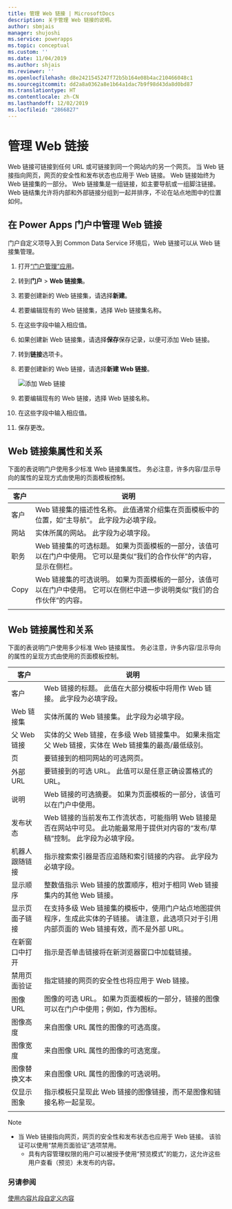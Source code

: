 ```yaml
---
title: 管理 Web 链接 | MicrosoftDocs
description: 关于管理 Web 链接的说明。
author: sbmjais
manager: shujoshi
ms.service: powerapps
ms.topic: conceptual
ms.custom: ''
ms.date: 11/04/2019
ms.author: shjais
ms.reviewer: ''
ms.openlocfilehash: d8e2421545247f72b5b164e08b4ac210466048c1
ms.sourcegitcommit: dd2a8a0362a8e1b64a1dac7b9f98d43da8d0bd87
ms.translationtype: HT
ms.contentlocale: zh-CN
ms.lasthandoff: 12/02/2019
ms.locfileid: "2866827"
---
```

# <a name="manage-web-links"></a>管理 Web 链接

Web 链接可链接到任何 URL 或可链接到同一个网站内的另一个网页。 当 Web 链接指向网页，网页的安全性和发布状态也应用于 Web 链接。 Web 链接始终为 Web 链接集的一部分。 Web 链接集是一组链接，如主要导航或一组脚注链接。 Web 链结集允许将内部和外部链接分组到一起并排序，不论在站点地图中的位置如何。

## <a name="manage-web-links-in-power-apps-portals"></a>在 Power Apps 门户中管理 Web 链接

门户自定义项导入到 Common Data Service 环境后，Web 链接可以从 Web 链接集管理。

1. 打开[“门户管理”应用](configure-portal.md)。

2. 转到**门户** > **Web 链接集**。

3. 若要创建新的 Web 链接集，请选择**新建**。

4. 若要编辑现有的 Web 链接集，选择 Web 链接集名称。

5. 在这些字段中输入相应值。

6. 如果创建新 Web 链接集，请选择**保存**保存记录，以便可添加 Web 链接。

7. 转到**链接**选项卡。

8. 若要创建新的 Web 链接，请选择**新建 Web 链接**。

    ![添加 Web 链接](../media/add-web-link.png "添加 Web 链接")

9. 若要编辑现有的 Web 链接，选择 Web 链接名称。

9. 在这些字段中输入相应值。

6. 保存更改。

## <a name="web-link-set-attributes-and-relationships"></a>Web 链接集属性和关系

下面的表说明门户使用多少标准 Web 链接集属性。 务必注意，许多内容/显示导向的属性的呈现方式由使用的页面模板控制。

| 客户    | 说明                                                                                                                                                                                  |
|---------|----------------------------------------------------------------------------------------------------------------------------------------------------------------------------------------------|
| 客户    | Web 链接集的描述性名称。 此值通常介绍集在页面模板中的位置，如“主导航”。 此字段为必填字段。                   |
| 网站 | 实体所属的网站。 此字段为必填字段。                                                                                                                             |
| 职务   | Web 链接集的可选标题。 如果为页面模板的一部分，该值可以在门户中使用。 它可以是类似“我们的合作伙伴”的内容，显示在侧栏。    |
| Copy    | Web 链接集的可选说明。 如果为页面模板的一部分，该值可以在门户中使用。 它可以在侧栏中进一步说明类似“我们的合作伙伴”的内容。 |
||

## <a name="web-link-attributes-and-relationships"></a>Web 链接属性和关系

下面的表说明门户使用多少标准 Web 链接属性。 务必注意，许多内容/显示导向的属性的呈现方式由使用的页面模板控制。


|           客户           |                                                                                                               说明                                                                                                               |
|--------------------------|-----------------------------------------------------------------------------------------------------------------------------------------------------------------------------------------------------------------------------------------|
|           客户           |                                                          Web 链接的标题。 此值在大部分模板中将用作 Web 链接。 此字段为必填字段。                                                           |
|       Web 链接集       |                                                                                  实体所属的 Web 链接集。 此字段为必填字段。                                                                                  |
|     父 Web 链接      |                                      实体的父 Web 链接，在多级 Web 链接集中。 如果未指定父 Web 链接，实体在 Web 链接集的最高/最低级别。                                      |
|           页           |                                                                                          要链接到的相同网站的可选网页。                                                                                          |
|        外部 URL      |                                                                                要链接到的可选 URL。 此值可以是任意正确设置格式的 URL。                                                                                |
|       说明        |                                                              Web 链接的可选摘要。 如果为页面模板的一部分，该值可以在门户中使用。                                                              |
|     发布状态     | Web 链接的当前发布工作流状态，可能指明 Web 链接是否在网站中可见。 此功能最常用于提供对内容的“发布/草稿”控制。 此字段为必填字段。 |
|    机器人跟随链接    |                                                           指示搜索索引器是否应追随和索引链接的内容。 此字段为必填字段。                                                            |
|      显示顺序       |                                                  整数值指示 Web 链接的放置顺序，相对于相同 Web 链接集内的其他 Web 链接。                                                  |
| 显示页面子链接 |  在支持多级 Web 链接集的模板中，使用门户站点地图提供程序，生成此实体的子链接。 请注意，此选项只对于引用内部页面的 Web 链接有效，而不是外部 URL。  |
|    在新窗口中打开    |                                                                            指示是否单击链接将在新浏览器窗口中加载链接。                                                                             |
| 禁用页面验证  |                                                                       指定链接的网页的安全性也将应用于 Web 链接。                                                                       |
|        图像 URL         |                                                   图像的可选 URL。 如果为页面模板的一部分，链接的图像可以在门户中使用；例如，作为图标。                                                   |
|       图像高度       |                                                                                      来自图像 URL 属性的图像的可选高度。                                                                                      |
|       图像宽度        |                                                                                      来自图像 URL 属性的图像的可选宽度。                                                                                       |
|      图像替换文本      |                                                                                   来自图像 URL 属性的图像的可选说明。                                                                                    |
|    仅显示图象    |                                                   指示模板只呈现此 Web 链接的图像链接，而不是图像和链接名称一起呈现。                                                    |
|                          |                                                                                                                                                                                                                                         |

> [!Note]
> - 当 Web 链接指向网页，网页的安全性和发布状态也应用于 Web 链接。 该验证可以使用“禁用页面验证”选项禁用。 
>   - 具有内容管理权限的用户可以被授予使用“预览模式”的能力，这允许这些用户查看（预览）未发布的内容。

### <a name="see-also"></a>另请参阅

[ 使用内容片段自定义内容](customize-content-snippets.md)
